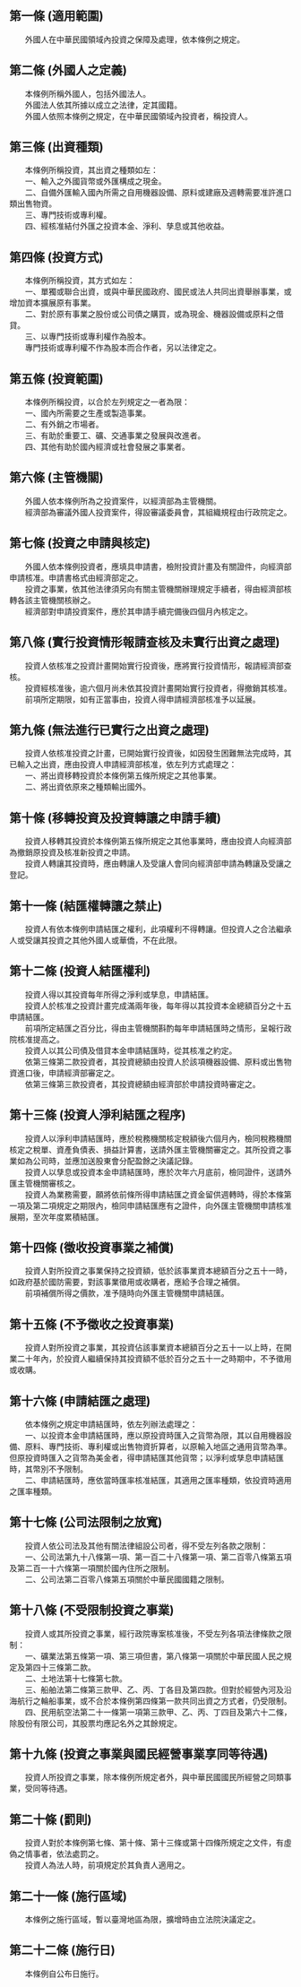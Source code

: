 第一條 (適用範圍)
-----------------
　　外國人在中華民國領域內投資之保障及處理，依本條例之規定。  


第二條 (外國人之定義)
---------------------
　　本條例所稱外國人，包括外國法人。  
　　外國法人依其所據以成立之法律，定其國籍。  
　　外國人依照本條例之規定，在中華民國領域內投資者，稱投資人。  


第三條 (出資種類)
-----------------
　　本條例所稱投資，其出資之種類如左：  
　　一、輸入之外國貨幣或外匯構成之現金。  
　　二、自備外匯輸入國內所需之自用機器設備、原料或建廠及週轉需要准許進口類出售物資。  
　　三、專門技術或專利權。  
　　四、經核准結付外匯之投資本金、淨利、孳息或其他收益。  


第四條 (投資方式)
-----------------
　　本條例所稱投資，其方式如左：  
　　一、單獨或聯合出資，或與中華民國政府、國民或法人共同出資舉辦事業，或增加資本擴展原有事業。  
　　二、對於原有事業之股份或公司債之購買，或為現金、機器設備或原料之借貸。  
　　三、以專門技術或專利權作為股本。  
　　專門技術或專利權不作為股本而合作者，另以法律定之。  


第五條 (投資範圍)
-----------------
　　本條例所稱投資，以合於左列規定之一者為限：  
　　一、國內所需要之生產或製造事業。  
　　二、有外銷之市場者。  
　　三、有助於重要工、礦、交通事業之發展與改進者。  
　　四、其他有助於國內經濟或社會發展之事業者。  


第六條 (主管機關)
-----------------
　　外國人依本條例所為之投資案件，以經濟部為主管機關。  
　　經濟部為審議外國人投資案件，得設審議委員會，其組織規程由行政院定之。  


第七條 (投資之申請與核定)
-------------------------
　　外國人依本條例投資者，應填具申請書，檢附投資計畫及有關證件，向經濟部申請核准。申請書格式由經濟部定之。  
　　投資之事業，依其他法律須另向有關主管機關辦理規定手續者，得由經濟部核轉各該主管機關核辦之。  
　　經濟部對申請投資案件，應於其申請手續完備後四個月內核定之。  


第八條 (實行投資情形報請查核及未實行出資之處理)
-----------------------------------------------
　　投資人依核准之投資計畫開始實行投資後，應將實行投資情形，報請經濟部查核。  
　　投資經核准後，逾六個月尚未依其投資計畫開始實行投資者，得撤銷其核准。  
　　前項所定期限，如有正當事由，投資人得申請經濟部核准予以延展。  


第九條 (無法進行已實行之出資之處理)
-----------------------------------
　　投資人依核准投資之計畫，已開始實行投資後，如因發生困難無法完成時，其已輸入之出資，應由投資人申請經濟部核准，依左列方式處理之：  
　　一、將出資移轉投資於本條例第五條所規定之其他事業。  
　　二、將出資依原來之種類輸出國外。  


第十條 (移轉投資及投資轉讓之申請手續)
-------------------------------------
　　投資人移轉其投資於本條例第五條所規定之其他事業時，應由投資人向經濟部為撤銷原投資及核准新投資之申請。  
　　投資人轉讓其投資時，應由轉讓人及受讓人會同向經濟部申請為轉讓及受讓之登記。  


第十一條 (結匯權轉讓之禁止)
---------------------------
　　投資人有依本條例申請結匯之權利，此項權利不得轉讓。但投資人之合法繼承人或受讓其投資之其他外國人或華僑，不在此限。  


第十二條 (投資人結匯權利)
-------------------------
　　投資人得以其投資每年所得之淨利或孳息，申請結匯。  
　　投資人於核准之投資計畫完成滿兩年後，每年得以其投資本金總額百分之十五申請結匯。  
　　前項所定結匯之百分比，得由主管機關斟酌每年申請結匯時之情形，呈報行政院核准提高之。  
　　投資人以其公司債及借貸本金申請結匯時，從其核准之約定。  
　　依第三條第二款投資者，其投資總額由投資人於該項機器設備、原料或出售物資進口後，申請經濟部審定之。  
　　依第三條第三款投資者，其投資總額由經濟部於申請投資時審定之。  


第十三條 (投資人淨利結匯之程序)
-------------------------------
　　投資人以淨利申請結匯時，應於稅務機關核定稅額後六個月內，檢同稅務機關核定之稅單、資產負債表、損益計算書，送請外匯主管機關審定之。其所投資之事業如為公司時，並應加送股東會分配盈餘之決議記錄。  
　　投資人以孳息或投資本金申請結匯時，應於次年六月底前，檢同證件，送請外匯主管機關審核之。  
　　投資人為業務需要，願將依前條所得申請結匯之資金留供週轉時，得於本條第一項及第二項規定之期限內，檢同申請結匯應有之證件，向外匯主管機關申請核准展期，至次年度累積結匯。  


第十四條 (徵收投資事業之補償)
-----------------------------
　　投資人對所投資之事業保持之投資額，低於該事業資本總額百分之五十一時，如政府基於國防需要，對該事業徵用或收購者，應給予合理之補償。  
　　前項補償所得之價款，准予隨時向外匯主管機關申請結匯。  


第十五條 (不予徵收之投資事業)
-----------------------------
　　投資人對所投資之事業，其投資佔該事業資本總額百分之五十一以上時，在開業二十年內，於投資人繼續保持其投資額不低於百分之五十一之時期中，不予徵用或收購。  


第十六條 (申請結匯之處理)
-------------------------
　　依本條例之規定申請結匯時，依左列辦法處理之：  
　　一、以投資本金申請結匯時，應以原投資時匯入之貨幣為限，其以自用機器設備、原料、專門技術、專利權或出售物資折算者，以原輸入地區之通用貨幣為準。但原投資時匯入之貨幣為美金者，得申請結匯其他貨幣；以淨利或孳息申請結匯時，其幣別不予限制。  
　　二、申請結匯時，應依當時匯率核准結匯，其適用之匯率種類，依投資時適用之匯率種類。  


第十七條 (公司法限制之放寬)
---------------------------
　　投資人依公司法及其他有關法律組設公司者，得不受左列各款之限制：  
　　一、公司法第九十八條第一項、第一百二十八條第一項、第二百零八條第五項及第二百一十六條第一項關於國內住所之限制。  
　　二、公司法第二百零八條第五項關於中華民國國籍之限制。  


第十八條 (不受限制投資之事業)
-----------------------------
　　投資人或其所投資之事業，經行政院專案核准後，不受左列各項法律條款之限制：  
　　一、礦業法第五條第一項、第三項但書，第八條第一項關於中華民國人民之規定及第四十三條第二款。  
　　二、土地法第十七條第七款。  
　　三、船舶法第二條第三款甲、乙、丙、丁各目及第四款。但對於經營內河及沿海航行之輪船事業，或不合於本條例第四條第一款共同出資之方式者，仍受限制。  
　　四、民用航空法第二十一條第一項第三款甲、乙、丙、丁四目及第六十二條，除股份有限公司，其股票均應記名外之其餘規定。  


第十九條 (投資之事業與國民經營事業享同等待遇)
---------------------------------------------
　　投資人所投資之事業，除本條例所規定者外，與中華民國國民所經營之同類事業，受同等待遇。  


第二十條 (罰則)
---------------
　　投資人對於本條例第七條、第十條、第十三條或第十四條所規定之文件，有虛偽之情事者，依法處罰之。  
　　投資人為法人時，前項規定於其負責人適用之。  


第二十一條 (施行區域)
---------------------
　　本條例之施行區域，暫以臺灣地區為限，擴增時由立法院決議定之。  


第二十二條 (施行日)
-------------------
　　本條例自公布日施行。